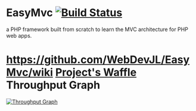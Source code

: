 EasyMvc [![Build Status](https://travis-ci.org/WebDevJL/EasyMvc.svg?branch=master)](https://travis-ci.org/WebDevJL/EasyMvc)
=====================
a PHP framework built from scratch to learn the MVC architecture for PHP web apps.

https://github.com/WebDevJL/EasyMvc/wiki
[Project's Waffle](https://waffle.io/WebDevJL/EasyMvc) Throughput Graph
=====================
[![Throughput Graph](https://graphs.waffle.io/WebDevJL/EasyMvc/throughput.svg)](https://waffle.io/WebDevJL/EasyMvc/metrics)
